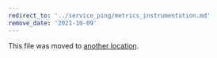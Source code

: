 ```yaml
---
redirect_to: '../service_ping/metrics_instrumentation.md'
remove_date: '2021-10-09'
---
```


This file was moved to [another location](../service_ping/metrics_instrumentation.md).

<!-- This redirect file can be deleted after <2021-10-09>. -->
<!-- Before deletion, see: https://docs.gitlab.com/ee/development/documentation/#move-or-rename-a-page -->
